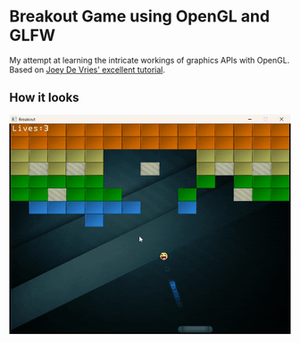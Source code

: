 # Breakout Game using OpenGL and GLFW

My attempt at learning the intricate workings of graphics APIs with OpenGL. Based on [Joey De Vries' excellent tutorial](https://learnopengl.com/In-Practice/2D-Game/Breakout).

## How it looks

![Demonstration. It looks really cool](res/rec.gif)
